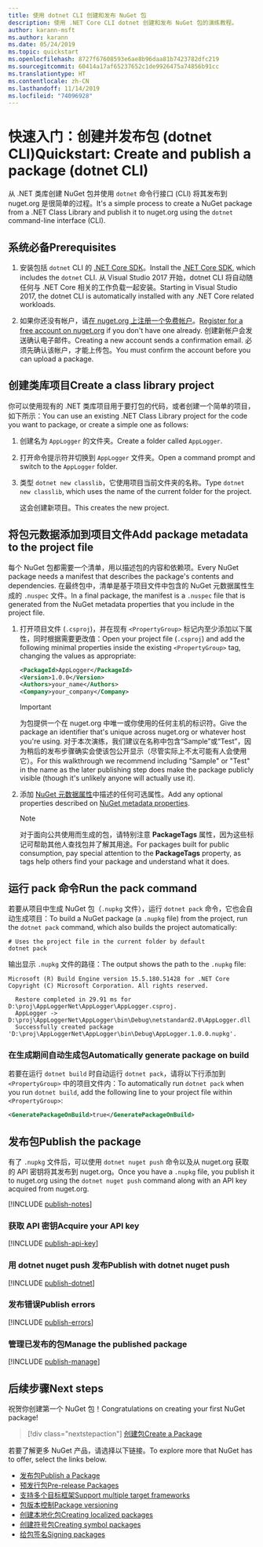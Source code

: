 ```yaml
---
title: 使用 dotnet CLI 创建和发布 NuGet 包
description: 使用 .NET Core CLI dotnet 创建和发布 NuGet 包的演练教程。
author: karann-msft
ms.author: karann
ms.date: 05/24/2019
ms.topic: quickstart
ms.openlocfilehash: 8727f67608593e6ae8b96daa81b7423782dfc219
ms.sourcegitcommit: 60414a17af65237652c1de9926475a74856b91cc
ms.translationtype: HT
ms.contentlocale: zh-CN
ms.lasthandoff: 11/14/2019
ms.locfileid: "74096928"
---
```

# <a name="quickstart-create-and-publish-a-package-dotnet-cli"></a><span data-ttu-id="2bd99-103">快速入门：创建并发布包 (dotnet CLI)</span><span class="sxs-lookup"><span data-stu-id="2bd99-103">Quickstart: Create and publish a package (dotnet CLI)</span></span>

<span data-ttu-id="2bd99-104">从 .NET 类库创建 NuGet 包并使用 `dotnet` 命令行接口 (CLI) 将其发布到 nuget.org 是很简单的过程。</span><span class="sxs-lookup"><span data-stu-id="2bd99-104">It's a simple process to create a NuGet package from a .NET Class Library and publish it to nuget.org using the `dotnet` command-line interface (CLI).</span></span>

## <a name="prerequisites"></a><span data-ttu-id="2bd99-105">系统必备</span><span class="sxs-lookup"><span data-stu-id="2bd99-105">Prerequisites</span></span>

1. <span data-ttu-id="2bd99-106">安装包括 `dotnet` CLI 的 [.NET Core SDK](https://www.microsoft.com/net/download/)。</span><span class="sxs-lookup"><span data-stu-id="2bd99-106">Install the [.NET Core SDK](https://www.microsoft.com/net/download/), which includes the `dotnet` CLI.</span></span> <span data-ttu-id="2bd99-107">从 Visual Studio 2017 开始，dotnet CLI 将自动随任何与 .NET Core 相关的工作负载一起安装。</span><span class="sxs-lookup"><span data-stu-id="2bd99-107">Starting in Visual Studio 2017, the dotnet CLI is automatically installed with any .NET Core related workloads.</span></span>

1. <span data-ttu-id="2bd99-108">如果你还没有帐户，请[在 nuget.org 上注册一个免费帐户](https://www.nuget.org/users/account/LogOn?returnUrl=%2F)。</span><span class="sxs-lookup"><span data-stu-id="2bd99-108">[Register for a free account on nuget.org](https://www.nuget.org/users/account/LogOn?returnUrl=%2F) if you don't have one already.</span></span> <span data-ttu-id="2bd99-109">创建新帐户会发送确认电子邮件。</span><span class="sxs-lookup"><span data-stu-id="2bd99-109">Creating a new account sends a confirmation email.</span></span> <span data-ttu-id="2bd99-110">必须先确认该帐户，才能上传包。</span><span class="sxs-lookup"><span data-stu-id="2bd99-110">You must confirm the account before you can upload a package.</span></span>

## <a name="create-a-class-library-project"></a><span data-ttu-id="2bd99-111">创建类库项目</span><span class="sxs-lookup"><span data-stu-id="2bd99-111">Create a class library project</span></span>

<span data-ttu-id="2bd99-112">你可以使用现有的 .NET 类库项目用于要打包的代码，或者创建一个简单的项目，如下所示：</span><span class="sxs-lookup"><span data-stu-id="2bd99-112">You can use an existing .NET Class Library project for the code you want to package, or create a simple one as follows:</span></span>

1. <span data-ttu-id="2bd99-113">创建名为 `AppLogger` 的文件夹。</span><span class="sxs-lookup"><span data-stu-id="2bd99-113">Create a folder called `AppLogger`.</span></span>

1. <span data-ttu-id="2bd99-114">打开命令提示符并切换到 `AppLogger` 文件夹。</span><span class="sxs-lookup"><span data-stu-id="2bd99-114">Open a command prompt and switch to the `AppLogger` folder.</span></span>

1. <span data-ttu-id="2bd99-115">类型 `dotnet new classlib`，它使用项目当前文件夹的名称。</span><span class="sxs-lookup"><span data-stu-id="2bd99-115">Type `dotnet new classlib`, which uses the name of the current folder for the project.</span></span>

   <span data-ttu-id="2bd99-116">这会创建新项目。</span><span class="sxs-lookup"><span data-stu-id="2bd99-116">This creates the new project.</span></span>

## <a name="add-package-metadata-to-the-project-file"></a><span data-ttu-id="2bd99-117">将包元数据添加到项目文件</span><span class="sxs-lookup"><span data-stu-id="2bd99-117">Add package metadata to the project file</span></span>

<span data-ttu-id="2bd99-118">每个 NuGet 包都需要一个清单，用以描述包的内容和依赖项。</span><span class="sxs-lookup"><span data-stu-id="2bd99-118">Every NuGet package needs a manifest that describes the package's contents and dependencies.</span></span> <span data-ttu-id="2bd99-119">在最终包中，清单是基于项目文件中包含的 NuGet 元数据属性生成的 `.nuspec` 文件。</span><span class="sxs-lookup"><span data-stu-id="2bd99-119">In a final package, the manifest is a `.nuspec` file that is generated from the NuGet metadata properties that you include in the project file.</span></span>

1. <span data-ttu-id="2bd99-120">打开项目文件 (`.csproj`)，并在现有 `<PropertyGroup>` 标记内至少添加以下属性，同时根据需要更改值：</span><span class="sxs-lookup"><span data-stu-id="2bd99-120">Open your project file (`.csproj`) and add the following minimal properties inside the existing `<PropertyGroup>` tag, changing the values as appropriate:</span></span>

    ```xml
    <PackageId>AppLogger</PackageId>
    <Version>1.0.0</Version>
    <Authors>your_name</Authors>
    <Company>your_company</Company>
    ```

    > [!Important]
    > <span data-ttu-id="2bd99-121">为包提供一个在 nuget.org 中唯一或你使用的任何主机的标识符。</span><span class="sxs-lookup"><span data-stu-id="2bd99-121">Give the package an identifier that's unique across nuget.org or whatever host you're using.</span></span> <span data-ttu-id="2bd99-122">对于本次演练，我们建议在名称中包含“Sample”或“Test”，因为稍后的发布步骤确实会使该包公开显示（尽管实际上不太可能有人会使用它）。</span><span class="sxs-lookup"><span data-stu-id="2bd99-122">For this walkthrough we recommend including "Sample" or "Test" in the name as the later publishing step does make the package publicly visible (though it's unlikely anyone will actually use it).</span></span>

1. <span data-ttu-id="2bd99-123">添加 [NuGet 元数据属性](/dotnet/core/tools/csproj#nuget-metadata-properties)中描述的任何可选属性。</span><span class="sxs-lookup"><span data-stu-id="2bd99-123">Add any optional properties described on [NuGet metadata properties](/dotnet/core/tools/csproj#nuget-metadata-properties).</span></span>

    > [!Note]
    > <span data-ttu-id="2bd99-124">对于面向公共使用而生成的包，请特别注意 **PackageTags** 属性，因为这些标记可帮助其他人查找包并了解其用途。</span><span class="sxs-lookup"><span data-stu-id="2bd99-124">For packages built for public consumption, pay special attention to the **PackageTags** property, as tags help others find your package and understand what it does.</span></span>

## <a name="run-the-pack-command"></a><span data-ttu-id="2bd99-125">运行 pack 命令</span><span class="sxs-lookup"><span data-stu-id="2bd99-125">Run the pack command</span></span>

<span data-ttu-id="2bd99-126">若要从项目中生成 NuGet 包（`.nupkg` 文件），运行 `dotnet pack` 命令，它也会自动生成项目：</span><span class="sxs-lookup"><span data-stu-id="2bd99-126">To build a NuGet package (a `.nupkg` file) from the project, run the `dotnet pack` command, which also builds the project automatically:</span></span>

```cli
# Uses the project file in the current folder by default
dotnet pack
```

<span data-ttu-id="2bd99-127">输出显示 `.nupkg` 文件的路径：</span><span class="sxs-lookup"><span data-stu-id="2bd99-127">The output shows the path to the `.nupkg` file:</span></span>

```output
Microsoft (R) Build Engine version 15.5.180.51428 for .NET Core
Copyright (C) Microsoft Corporation. All rights reserved.

  Restore completed in 29.91 ms for D:\proj\AppLoggerNet\AppLogger\AppLogger.csproj.
  AppLogger -> D:\proj\AppLoggerNet\AppLogger\bin\Debug\netstandard2.0\AppLogger.dll
  Successfully created package 'D:\proj\AppLoggerNet\AppLogger\bin\Debug\AppLogger.1.0.0.nupkg'.
```

### <a name="automatically-generate-package-on-build"></a><span data-ttu-id="2bd99-128">在生成期间自动生成包</span><span class="sxs-lookup"><span data-stu-id="2bd99-128">Automatically generate package on build</span></span>

<span data-ttu-id="2bd99-129">若要在运行 `dotnet build` 时自动运行 `dotnet pack`，请将以下行添加到 `<PropertyGroup>` 中的项目文件内：</span><span class="sxs-lookup"><span data-stu-id="2bd99-129">To automatically run `dotnet pack` when you run `dotnet build`, add the following line to your project file within `<PropertyGroup>`:</span></span>

```xml
<GeneratePackageOnBuild>true</GeneratePackageOnBuild>
```

## <a name="publish-the-package"></a><span data-ttu-id="2bd99-130">发布包</span><span class="sxs-lookup"><span data-stu-id="2bd99-130">Publish the package</span></span>

<span data-ttu-id="2bd99-131">有了 `.nupkg` 文件后，可以使用 `dotnet nuget push` 命令以及从 nuget.org 获取的 API 密钥将其发布到 nuget.org。</span><span class="sxs-lookup"><span data-stu-id="2bd99-131">Once you have a `.nupkg` file, you publish it to nuget.org using the `dotnet nuget push` command along with an API key acquired from nuget.org.</span></span>

[!INCLUDE [publish-notes](includes/publish-notes.md)]

### <a name="acquire-your-api-key"></a><span data-ttu-id="2bd99-132">获取 API 密钥</span><span class="sxs-lookup"><span data-stu-id="2bd99-132">Acquire your API key</span></span>

[!INCLUDE [publish-api-key](includes/publish-api-key.md)]

### <a name="publish-with-dotnet-nuget-push"></a><span data-ttu-id="2bd99-133">用 dotnet nuget push 发布</span><span class="sxs-lookup"><span data-stu-id="2bd99-133">Publish with dotnet nuget push</span></span>

[!INCLUDE [publish-dotnet](includes/publish-dotnet.md)]

### <a name="publish-errors"></a><span data-ttu-id="2bd99-134">发布错误</span><span class="sxs-lookup"><span data-stu-id="2bd99-134">Publish errors</span></span>

[!INCLUDE [publish-errors](includes/publish-errors.md)]

### <a name="manage-the-published-package"></a><span data-ttu-id="2bd99-135">管理已发布的包</span><span class="sxs-lookup"><span data-stu-id="2bd99-135">Manage the published package</span></span>

[!INCLUDE [publish-manage](includes/publish-manage.md)]

## <a name="next-steps"></a><span data-ttu-id="2bd99-136">后续步骤</span><span class="sxs-lookup"><span data-stu-id="2bd99-136">Next steps</span></span>

<span data-ttu-id="2bd99-137">祝贺你创建第一个 NuGet 包！</span><span class="sxs-lookup"><span data-stu-id="2bd99-137">Congratulations on creating your first NuGet package!</span></span>

> [!div class="nextstepaction"]
> [<span data-ttu-id="2bd99-138">创建包</span><span class="sxs-lookup"><span data-stu-id="2bd99-138">Create a Package</span></span>](../create-packages/creating-a-package-dotnet-cli.md)

<span data-ttu-id="2bd99-139">若要了解更多 NuGet 产品，请选择以下链接。</span><span class="sxs-lookup"><span data-stu-id="2bd99-139">To explore more that NuGet has to offer, select the links below.</span></span>

- [<span data-ttu-id="2bd99-140">发布包</span><span class="sxs-lookup"><span data-stu-id="2bd99-140">Publish a Package</span></span>](../nuget-org/publish-a-package.md)
- [<span data-ttu-id="2bd99-141">预发行包</span><span class="sxs-lookup"><span data-stu-id="2bd99-141">Pre-release Packages</span></span>](../create-packages/Prerelease-Packages.md)
- [<span data-ttu-id="2bd99-142">支持多个目标框架</span><span class="sxs-lookup"><span data-stu-id="2bd99-142">Support multiple target frameworks</span></span>](../create-packages/multiple-target-frameworks-project-file.md)
- [<span data-ttu-id="2bd99-143">包版本控制</span><span class="sxs-lookup"><span data-stu-id="2bd99-143">Package versioning</span></span>](../concepts/package-versioning.md)
- [<span data-ttu-id="2bd99-144">创建本地化包</span><span class="sxs-lookup"><span data-stu-id="2bd99-144">Creating localized packages</span></span>](../create-packages/creating-localized-packages.md)
- [<span data-ttu-id="2bd99-145">创建符号包</span><span class="sxs-lookup"><span data-stu-id="2bd99-145">Creating symbol packages</span></span>](../create-packages/symbol-packages-snupkg.md)
- [<span data-ttu-id="2bd99-146">给包签名</span><span class="sxs-lookup"><span data-stu-id="2bd99-146">Signing packages</span></span>](../create-packages/Sign-a-package.md)
